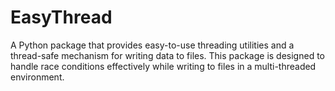 # EasyThread

A Python package that provides easy-to-use threading utilities and a thread-safe mechanism for writing data to files. 
This package is designed to handle race conditions effectively while writing to files in a multi-threaded environment.
